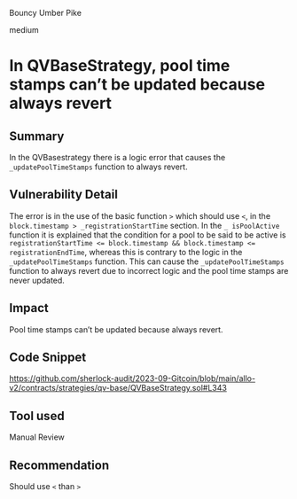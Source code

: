 Bouncy Umber Pike

medium

# In QVBaseStrategy, pool time stamps can’t be updated because always revert
## Summary

In the QVBasestrategy there is a logic error that causes the `_updatePoolTimeStamps` function to always revert. 

## Vulnerability Detail
The error is in the use of the basic function `>` which should use `<`, in the `block.timestamp > _registrationStartTime` section. In the `_ isPoolActive` function it is explained that the condition for a pool to be said to be active is `registrationStartTime <= block.timestamp && block.timestamp <= registrationEndTime`, whereas this is contrary to the logic in the `_updatePoolTimeStamps` function. This can cause the `_updatePoolTimeStamps` function to always revert due to incorrect logic and the pool time stamps are never updated.

## Impact

Pool time stamps can’t be updated because always revert.

## Code Snippet

https://github.com/sherlock-audit/2023-09-Gitcoin/blob/main/allo-v2/contracts/strategies/qv-base/QVBaseStrategy.sol#L343

## Tool used

Manual Review

## Recommendation

Should use `<` than `>`